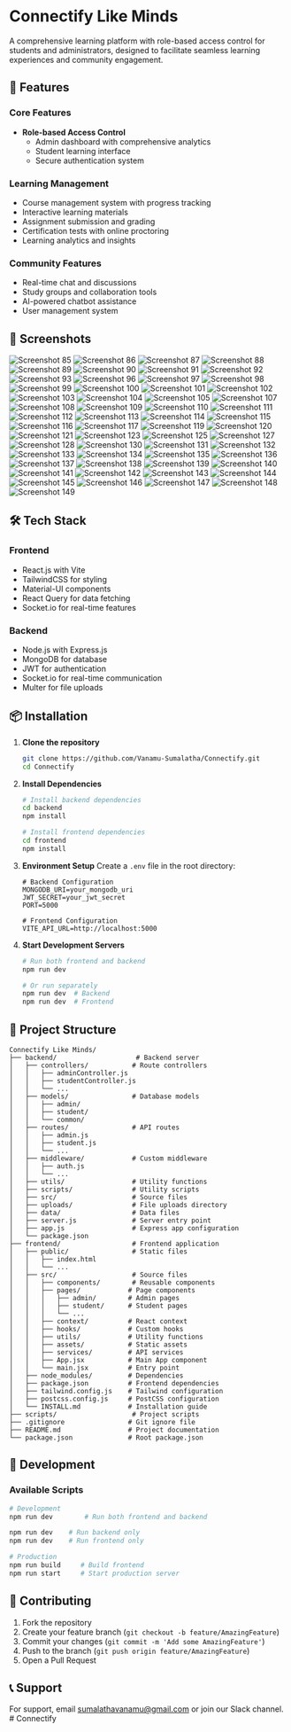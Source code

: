 # Connectify Like Minds

A comprehensive learning platform with role-based access control for students and administrators, designed to facilitate seamless learning experiences and community engagement.

## 🚀 Features

### Core Features
- **Role-based Access Control**
  - Admin dashboard with comprehensive analytics
  - Student learning interface
  - Secure authentication system

### Learning Management
- Course management system with progress tracking
- Interactive learning materials
- Assignment submission and grading
- Certification tests with online proctoring
- Learning analytics and insights

### Community Features
- Real-time chat and discussions
- Study groups and collaboration tools
- AI-powered chatbot assistance
- User management system

## 📸 Screenshots

![Screenshot 85](./Screenshot/Screenshot%20(85).png)
![Screenshot 86](./Screenshot/Screenshot%20(86).png)
![Screenshot 87](./Screenshot/Screenshot%20(87).png)
![Screenshot 88](./Screenshot/Screenshot%20(88).png)
![Screenshot 89](./Screenshot/Screenshot%20(89).png)
![Screenshot 90](./Screenshot/Screenshot%20(90).png)
![Screenshot 91](./Screenshot/Screenshot%20(91).png)
![Screenshot 92](./Screenshot/Screenshot%20(92).png)
![Screenshot 93](./Screenshot/Screenshot%20(93).png)
![Screenshot 96](./Screenshot/Screenshot%20(96).png)
![Screenshot 97](./Screenshot/Screenshot%20(97).png)
![Screenshot 98](./Screenshot/Screenshot%20(98).png)
![Screenshot 99](./Screenshot/Screenshot%20(99).png)
![Screenshot 100](./Screenshot/Screenshot%20(100).png)
![Screenshot 101](./Screenshot/Screenshot%20(101).png)
![Screenshot 102](./Screenshot/Screenshot%20(102).png)
![Screenshot 103](./Screenshot/Screenshot%20(103).png)
![Screenshot 104](./Screenshot/Screenshot%20(104).png)
![Screenshot 105](./Screenshot/Screenshot%20(105).png)
![Screenshot 107](./Screenshot/Screenshot%20(107).png)
![Screenshot 108](./Screenshot/Screenshot%20(108).png)
![Screenshot 109](./Screenshot/Screenshot%20(109).png)
![Screenshot 110](./Screenshot/Screenshot%20(110).png)
![Screenshot 111](./Screenshot/Screenshot%20(111).png)
![Screenshot 112](./Screenshot/Screenshot%20(112).png)
![Screenshot 113](./Screenshot/Screenshot%20(113).png)
![Screenshot 114](./Screenshot/Screenshot%20(114).png)
![Screenshot 115](./Screenshot/Screenshot%20(115).png)
![Screenshot 116](./Screenshot/Screenshot%20(116).png)
![Screenshot 117](./Screenshot/Screenshot%20(117).png)
![Screenshot 119](./Screenshot/Screenshot%20(119).png)
![Screenshot 120](./Screenshot/Screenshot%20(120).png)
![Screenshot 121](./Screenshot/Screenshot%20(121).png)
![Screenshot 123](./Screenshot/Screenshot%20(123).png)
![Screenshot 125](./Screenshot/Screenshot%20(125).png)
![Screenshot 127](./Screenshot/Screenshot%20(127).png)
![Screenshot 128](./Screenshot/Screenshot%20(128).png)
![Screenshot 130](./Screenshot/Screenshot%20(130).png)
![Screenshot 131](./Screenshot/Screenshot%20(131).png)
![Screenshot 132](./Screenshot/Screenshot%20(132).png)
![Screenshot 133](./Screenshot/Screenshot%20(133).png)
![Screenshot 134](./Screenshot/Screenshot%20(134).png)
![Screenshot 135](./Screenshot/Screenshot%20(135).png)
![Screenshot 136](./Screenshot/Screenshot%20(136).png)
![Screenshot 137](./Screenshot/Screenshot%20(137).png)
![Screenshot 138](./Screenshot/Screenshot%20(138).png)
![Screenshot 139](./Screenshot/Screenshot%20(139).png)
![Screenshot 140](./Screenshot/Screenshot%20(140).png)
![Screenshot 141](./Screenshot/Screenshot%20(141).png)
![Screenshot 142](./Screenshot/Screenshot%20(142).png)
![Screenshot 143](./Screenshot/Screenshot%20(143).png)
![Screenshot 144](./Screenshot/Screenshot%20(144).png)
![Screenshot 145](./Screenshot/Screenshot%20(145).png)
![Screenshot 146](./Screenshot/Screenshot%20(146).png)
![Screenshot 147](./Screenshot/Screenshot%20(147).png)
![Screenshot 148](./Screenshot/Screenshot%20(148).png)
![Screenshot 149](./Screenshot/Screenshot%20(149).png)

## 🛠️ Tech Stack

### Frontend
- React.js with Vite
- TailwindCSS for styling
- Material-UI components
- React Query for data fetching
- Socket.io for real-time features

### Backend
- Node.js with Express.js
- MongoDB for database
- JWT for authentication
- Socket.io for real-time communication
- Multer for file uploads

## 📦 Installation

1. **Clone the repository**
   ```bash
   git clone https://github.com/Vanamu-Sumalatha/Connectify.git
   cd Connectify
   ```

2. **Install Dependencies**
   ```bash
   # Install backend dependencies
   cd backend
   npm install

   # Install frontend dependencies
   cd frontend
   npm install
   ```

3. **Environment Setup**
   Create a `.env` file in the root directory:
   ```env
   # Backend Configuration
   MONGODB_URI=your_mongodb_uri
   JWT_SECRET=your_jwt_secret
   PORT=5000
   
   # Frontend Configuration
   VITE_API_URL=http://localhost:5000
   ```

4. **Start Development Servers**
   ```bash
   # Run both frontend and backend
   npm run dev

   # Or run separately
   npm run dev  # Backend
   npm run dev  # Frontend
   ```

## 📁 Project Structure

```
Connectify Like Minds/
├── backend/                    # Backend server
│   ├── controllers/           # Route controllers
│   │   ├── adminController.js
│   │   ├── studentController.js
│   │   └── ...
│   ├── models/                # Database models
│   │   ├── admin/
│   │   ├── student/
│   │   └── common/
│   ├── routes/                # API routes
│   │   ├── admin.js
│   │   ├── student.js
│   │   └── ...
│   ├── middleware/            # Custom middleware
│   │   ├── auth.js
│   │   └── ...
│   ├── utils/                 # Utility functions
│   ├── scripts/               # Utility scripts
│   ├── src/                   # Source files
│   ├── uploads/               # File uploads directory
│   ├── data/                  # Data files
│   ├── server.js              # Server entry point
│   ├── app.js                 # Express app configuration
│   └── package.json
├── frontend/                  # Frontend application
│   ├── public/                # Static files
│   │   ├── index.html
│   │   └── ...
│   ├── src/                   # Source files
│   │   ├── components/        # Reusable components
│   │   ├── pages/            # Page components
│   │   │   ├── admin/        # Admin pages
│   │   │   ├── student/      # Student pages
│   │   │   └── ...
│   │   ├── context/          # React context
│   │   ├── hooks/            # Custom hooks
│   │   ├── utils/            # Utility functions
│   │   ├── assets/           # Static assets
│   │   ├── services/         # API services
│   │   ├── App.jsx           # Main App component
│   │   └── main.jsx          # Entry point
│   ├── node_modules/         # Dependencies
│   ├── package.json          # Frontend dependencies
│   ├── tailwind.config.js    # Tailwind configuration
│   ├── postcss.config.js     # PostCSS configuration
│   └── INSTALL.md            # Installation guide
├── scripts/                   # Project scripts
├── .gitignore                # Git ignore file
├── README.md                 # Project documentation
└── package.json              # Root package.json
```

## 🔧 Development

### Available Scripts
```bash
# Development
npm run dev        # Run both frontend and backend

npm run dev    # Run backend only
npm run dev    # Run frontend only

# Production
npm run build     # Build frontend
npm run start     # Start production server

```

## 🤝 Contributing

1. Fork the repository
2. Create your feature branch (`git checkout -b feature/AmazingFeature`)
3. Commit your changes (`git commit -m 'Add some AmazingFeature'`)
4. Push to the branch (`git push origin feature/AmazingFeature`)
5. Open a Pull Request

## 📞 Support

For support, email sumalathavanamu@gmail.com or join our Slack channel. # Connectify
